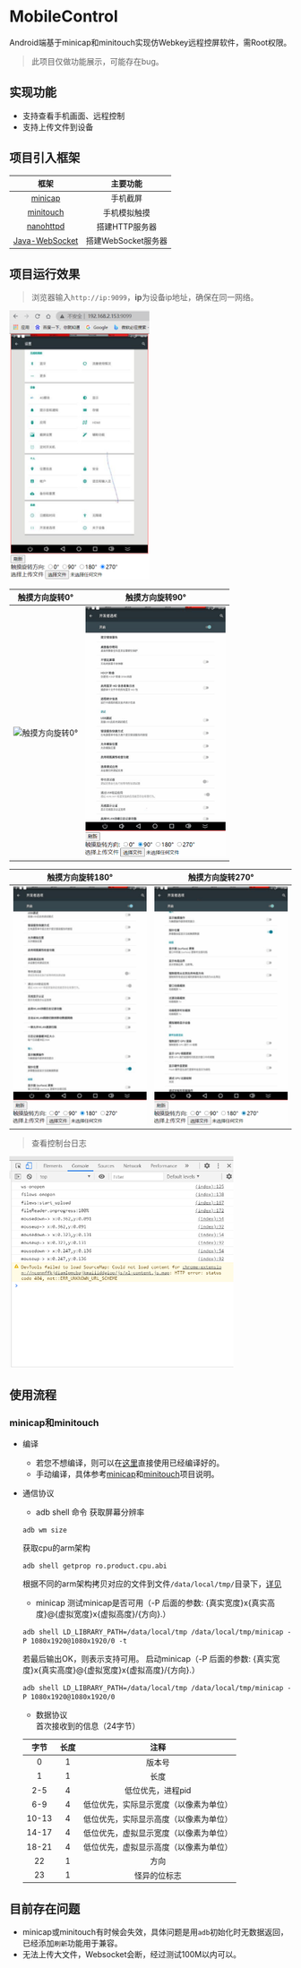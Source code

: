 # MobileControl
Android端基于minicap和minitouch实现仿Webkey远程控屏软件，需Root权限。
> 此项目仅做功能展示，可能存在bug。
## 实现功能
- 支持查看手机画面、远程控制
- 支持上传文件到设备
## 项目引入框架
|    框架   |主要功能                          
|:-----------:|:-----------:
|[minicap](https://github.com/openstf/minicap)|手机截屏            
|[minitouch](https://github.com/openstf/minitouch)|手机模拟触摸          
|[nanohttpd](https://github.com/NanoHttpd/nanohttpd)|搭建HTTP服务器
|[Java-WebSocket](https://hub.fastgit.org/TooTallNate/Java-WebSocket)|搭建WebSocket服务器
## 项目运行效果
> 浏览器输入`http://ip:9099`，**ip**为设备ip地址，确保在同一网络。  
<img src="https://github.com/shenbengit/MobileControl/blob/master/screenshots/%E6%88%AA%E5%9B%BE.png" alt="ip" width="250px">

|触摸方向旋转0°|触摸方向旋转90°|
|:---:|:---:|
|<img src="https://github.com/shenbengit/MobileControl/blob/master/screenshots/%E6%89%8B%E6%9C%BA%E6%8E%A7%E5%88%B60%C2%B0.gif" alt="触摸方向旋转0°" width="250px">|<img src="https://github.com/shenbengit/MobileControl/blob/master/screenshots/%E6%89%8B%E6%9C%BA%E6%8E%A7%E5%88%B690%C2%B0.gif" alt="其他操作" width="250px">|

|触摸方向旋转180°|触摸方向旋转270°|
|:---:|:---:|
|<img src="https://github.com/shenbengit/MobileControl/blob/master/screenshots/%E6%89%8B%E6%9C%BA%E6%8E%A7%E5%88%B6180%C2%B0.gif" alt="触摸方向旋转180°" width="250px">|<img src="https://github.com/shenbengit/MobileControl/blob/master/screenshots/%E6%89%8B%E6%9C%BA%E6%8E%A7%E5%88%B6270%C2%B0.gif" alt="触摸方向旋转270°" width="250px">|
 
> 查看控制台日志
<img src="https://github.com/shenbengit/MobileControl/blob/master/screenshots/%E6%89%8B%E6%9C%BA%E6%8E%A7%E5%88%B6%E6%8E%A7%E5%88%B6%E5%8F%B0%E6%88%AA%E5%9B%BE.png" alt="查看控制台日志" width="400px">    

## 使用流程
### minicap和minitouch
- 编译
  - 若您不想编译，则可以在[这里](https://github.com/shenbengit/MobileControl/tree/master/app/src/main/assets)直接使用已经编译好的。
  - 手动编译，具体参考[minicap](https://github.com/openstf/minicap)和[minitouch](https://github.com/openstf/minitouch)项目说明。
- 通信协议
  - adb shell 命令
  获取屏幕分辨率
  ```shell
  adb wm size
  ```
  获取cpu的arm架构
  ```shell
  adb shell getprop ro.product.cpu.abi
  ```
  根据不同的arm架构拷贝对应的文件到文件`/data/local/tmp/`目录下，[详见](https://github.com/shenbengit/MobileControl/blob/dcda9e57962a076e74ad873a84ba248dc0ba33cc/app/src/main/java/com/example/mobilecontrol/manager/MobileControlManager.kt#L179)
  - minicap
  测试minicap是否可用（-P 后面的参数: {真实宽度}x{真实高度}@{虚拟宽度}x{虚拟高度}/{方向}.）
  ```shell
  adb shell LD_LIBRARY_PATH=/data/local/tmp /data/local/tmp/minicap -P 1080x1920@1080x1920/0 -t
  ```
  若最后输出OK，则表示支持可用。
  启动minicap（-P 后面的参数: {真实宽度}x{真实高度}@{虚拟宽度}x{虚拟高度}/{方向}.）
  ```shell
  adb shell LD_LIBRARY_PATH=/data/local/tmp /data/local/tmp/minicap -P 1080x1920@1080x1920/0
  ```
    - 数据协议  
    首次接收到的信息（24字节）
    
    |    字节   |长度                          |注释
    |:----------------:|:-------------------------------:|:-----------------------------:|
    |0|1|版本号|
    |1|1|长度|
    |2-5|4|低位优先，进程pid|
    |6-9|4|低位优先，实际显示宽度（以像素为单位）|
    |10-13|4|低位优先，实际显示高度（以像素为单位）|
    |14-17|4|低位优先，虚拟显示宽度（以像素为单位）|
    |18-21|4|低位优先，虚拟显示高度（以像素为单位）|
    |22|1|方向|
    |23|1|怪异的位标志|
## 目前存在问题
- minicap或minitouch有时候会失效，具体问题是用`adb`初始化时无数据返回，已经添加`刷新`功能用于兼容。
- 无法上传大文件，Websocket会断，经过测试100M以内可以。
